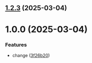 ## [1.2.3](https://github.com/ltgomes1969/git-extended/compare/1.0.0...1.2.3) (2025-03-04)



# 1.0.0 (2025-03-04)


### Features

* change ([3f26b20](https://github.com/ltgomes1969/git-extended/commit/3f26b206b7c1f110c9aa5d7f0ec4eee716182b0a))



